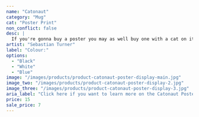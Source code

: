 ```yaml
---
name: "Catonaut"
category: "Mug"
cat: "Poster Print"
non_conflict: false
desc: |
  If you're gonna buy a poster you may as well buy one with a cat on it.
artist: "Sebastian Turner"
label: "Colour:"
options:
  - "Black"
  - "White"
  - "Blue"
image: "/images/products/product-catonaut-poster-display-main.jpg"
image_two: "/images/products/product-catonaut-poster-display-2.jpg"
image_three: "/images/products/product-catonaut-poster-display-3.jpg"
aria_label: "Click here if you want to learn more on the Catonaut Poster."
price: 15
sale_price: 7
---
```

